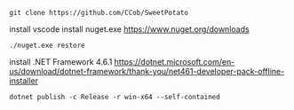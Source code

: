 ```
git clone https://github.com/CCob/SweetPotato
```
install vscode
install nuget.exe https://www.nuget.org/downloads
```
./nuget.exe restore
```
install .NET Framework 4.6.1 https://dotnet.microsoft.com/en-us/download/dotnet-framework/thank-you/net461-developer-pack-offline-installer

```
dotnet publish -c Release -r win-x64 --self-contained
```

